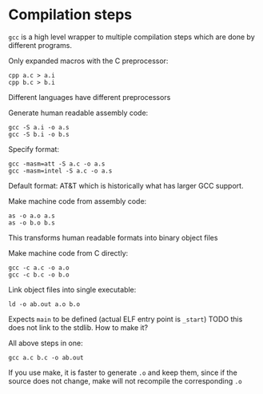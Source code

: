 # Compilation steps

`gcc` is a high level wrapper to multiple compilation steps which are done by different programs.

Only expanded macros with the C preprocessor:

    cpp a.c > a.i
    cpp b.c > b.i

Different languages have different preprocessors

Generate human readable assembly code:

    gcc -S a.i -o a.s
    gcc -S b.i -o b.s

Specify format:

    gcc -masm=att -S a.c -o a.s
    gcc -masm=intel -S a.c -o a.s

Default format: AT&T which is historically what has larger GCC support.

Make machine code from assembly code:

    as -o a.o a.s
    as -o b.o b.s

This transforms human readable formats into binary object files

Make machine code from C directly:

    gcc -c a.c -o a.o
    gcc -c b.c -o b.o

Link object files into single executable:

    ld -o ab.out a.o b.o

Expects `main` to be defined (actual ELF entry point is `_start`) TODO this does not link to the stdlib. How to make it?

All above steps in one:

    gcc a.c b.c -o ab.out

If you use make, it is faster to generate `.o` and keep them, since if the source does not change, make will not recompile the corresponding `.o`
